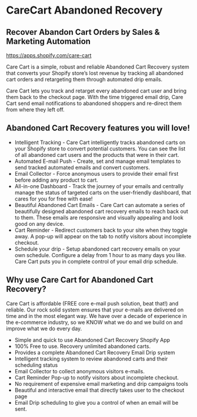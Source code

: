 # CareCart Abandoned Recovery
## Recover Abandon Cart Orders by Sales & Marketing Automation

https://apps.shopify.com/care-cart

Care Cart is a simple, robust and reliable Abandoned Cart Recovery system that converts your Shopify store’s lost revenue by tracking all abandoned cart orders and retargeting them through automated drip emails.

Care Cart lets you track and retarget every abandoned cart user and bring them back to the checkout page. With the time triggered email drip, Care Cart send email notifications to abandoned shoppers and re-direct them from where they left off.

## Abandoned Cart Recovery features you will love!
- Intelligent Tracking - Care Cart intelligently tracks abandoned carts on your Shopify store to convert potential customers. You can see the list of all abandoned cart users and the products that were in their cart.
- Automated E-mail Push - Create, set and manage email templates to send tracked automated emails and convert customers.
- Email Collector - Force anonymous users to provide their email first before adding any product to cart.
- All-in-one Dashboard - Track the journey of your emails and centrally manage the status of targeted carts on the user-friendly dashboard, that cares for you for free with ease!
- Beautiful Abandoned Cart Emails - Care Cart can automate a series of beautifully designed abandoned cart recovery emails to reach back out to them. These emails are responsive and visually appealing and look good on any device.
- Cart Reminder - Redirect customers back to your site when they toggle away. A pop-up will appear on the tab to notify visitors about incomplete checkout.
- Schedule your drip - Setup abandoned cart recovery emails on your own schedule. Configure a delay from 1 hour to as many days you like. Care Cart puts you in complete control of your email drip schedule.

## Why use Care Cart for Abandoned Cart Recovery?

Care Cart is affordable (FREE core e-mail push solution, beat that!) and reliable. Our rock solid system ensures that your e-mails are delivered on time and in the most elegant way. We have over a decade of experience in the e-commerce industry, so we KNOW what we do and we build on and improve what we do every day.

- Simple and quick to use Abandoned Cart Recovery Shopify App
- 100% Free to use. Recovery unlimited abandoned carts.
- Provides a complete Abandoned Cart Recovery Email Drip system
- Intelligent tracking system to review abandoned carts and their scheduling status
- Email Collector to collect anonymous visitors e-mails.
- Cart Reminder Pop-up to notify visitors about incomplete checkout.
- No requirement of expensive email marketing and drip campaigns tools
- Beautiful and interactive email that directly takes user to the checkout page
- Email Drip scheduling to give you a control of when an email will be sent.
